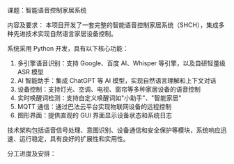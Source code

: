 <!-- @format -->

课题：智能语音控制家居系统

内容及要求：
本项目开发了一套完整的智能语音控制家居系统（SHCH），集成多种先进技术实现自然语言家居设备控制。

系统采用 Python 开发，具有以下核心功能：

1. 多引擎语音识别：支持 Google、百度 AI、Whisper 等引擎，以及自研轻量级 ASR 模型
2. AI 智能助手：集成 ChatGPT 等 AI 模型，实现自然语言理解和上下文对话
3. 设备控制：支持灯光、空调、电视、窗帘等多种家居设备的语音控制
4. 实时唤醒词检测：支持自定义唤醒词如"小助手"、"智能家居"
5. MQTT 通信：通过巴法云平台实现物联网设备的远程控制
6. 图形界面：提供直观的 GUI 界面显示设备状态和系统日志

技术架构包括语音信号处理、意图识别、设备通信和安全保护等模块，系统响应迅速、运行稳定，具有良好的扩展性和实用性。

分工进度及安排：
